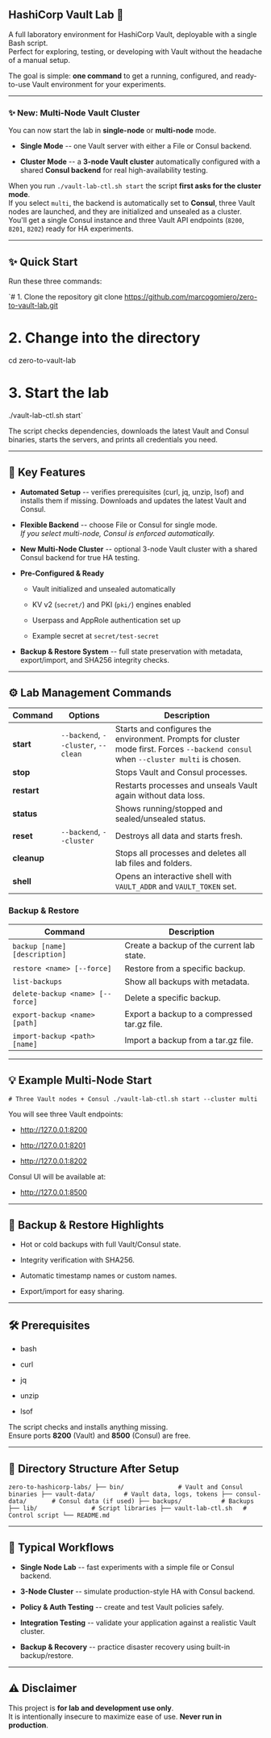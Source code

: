 HashiCorp Vault Lab 🚀
----------------------

A full laboratory environment for HashiCorp Vault, deployable with a single Bash script.\
Perfect for exploring, testing, or developing with Vault without the headache of a manual setup.

The goal is simple: **one command** to get a running, configured, and ready-to-use Vault environment for your experiments.

* * * * *

### ✨ **New: Multi-Node Vault Cluster**

You can now start the lab in **single-node** or **multi-node** mode.

-   **Single Mode** -- one Vault server with either a File or Consul backend.

-   **Cluster Mode** -- a **3-node Vault cluster** automatically configured with a shared **Consul backend** for real high-availability testing.

When you run `./vault-lab-ctl.sh start` the script **first asks for the cluster mode**.\
If you select `multi`, the backend is automatically set to **Consul**, three Vault nodes are launched, and they are initialized and unsealed as a cluster.\
You'll get a single Consul instance and three Vault API endpoints (`8200`, `8201`, `8202`) ready for HA experiments.

* * * * *

✨ Quick Start
-------------

Run these three commands:

`# 1. Clone the repository
git clone https://github.com/marcogomiero/zero-to-vault-lab.git

# 2. Change into the directory
cd zero-to-vault-lab

# 3. Start the lab
./vault-lab-ctl.sh start`

The script checks dependencies, downloads the latest Vault and Consul binaries, starts the servers, and prints all credentials you need.

* * * * *

📜 Key Features
---------------

-   **Automated Setup** -- verifies prerequisites (curl, jq, unzip, lsof) and installs them if missing. Downloads and updates the latest Vault and Consul.

-   **Flexible Backend** -- choose File or Consul for single mode.\
    *If you select multi-node, Consul is enforced automatically.*

-   **New Multi-Node Cluster** -- optional 3-node Vault cluster with a shared Consul backend for true HA testing.

-   **Pre-Configured & Ready**

    -   Vault initialized and unsealed automatically

    -   KV v2 (`secret/`) and PKI (`pki/`) engines enabled

    -   Userpass and AppRole authentication set up

    -   Example secret at `secret/test-secret`

-   **Backup & Restore System** -- full state preservation with metadata, export/import, and SHA256 integrity checks.

* * * * *

⚙️ Lab Management Commands
--------------------------

| Command | Options | Description |
| --- | --- | --- |
| **start** | `--backend`, `--cluster`, `--clean` | Starts and configures the environment. Prompts for cluster mode first. Forces `--backend consul` when `--cluster multi` is chosen. |
| **stop** |  | Stops Vault and Consul processes. |
| **restart** |  | Restarts processes and unseals Vault again without data loss. |
| **status** |  | Shows running/stopped and sealed/unsealed status. |
| **reset** | `--backend`, `--cluster` | Destroys all data and starts fresh. |
| **cleanup** |  | Stops all processes and deletes all lab files and folders. |
| **shell** |  | Opens an interactive shell with `VAULT_ADDR` and `VAULT_TOKEN` set. |

### Backup & Restore

| Command | Description |
| --- | --- |
| `backup [name] [description]` | Create a backup of the current lab state. |
| `restore <name> [--force]` | Restore from a specific backup. |
| `list-backups` | Show all backups with metadata. |
| `delete-backup <name> [--force]` | Delete a specific backup. |
| `export-backup <name> [path]` | Export a backup to a compressed tar.gz file. |
| `import-backup <path> [name]` | Import a backup from a tar.gz file. |

* * * * *

💡 Example Multi-Node Start
---------------------------

`# Three Vault nodes + Consul
./vault-lab-ctl.sh start --cluster multi`

You will see three Vault endpoints:

-   <http://127.0.0.1:8200>

-   <http://127.0.0.1:8201>

-   <http://127.0.0.1:8202>

Consul UI will be available at:

-   <http://127.0.0.1:8500>

* * * * *

💾 Backup & Restore Highlights
------------------------------

-   Hot or cold backups with full Vault/Consul state.

-   Integrity verification with SHA256.

-   Automatic timestamp names or custom names.

-   Export/import for easy sharing.

* * * * *

🛠️ Prerequisites
-----------------

-   bash

-   curl

-   jq

-   unzip

-   lsof

The script checks and installs anything missing.\
Ensure ports **8200** (Vault) and **8500** (Consul) are free.

* * * * *

🌳 Directory Structure After Setup
----------------------------------

`zero-to-hashicorp-labs/
├── bin/               # Vault and Consul binaries
├── vault-data/        # Vault data, logs, tokens
├── consul-data/       # Consul data (if used)
├── backups/           # Backups
├── lib/               # Script libraries
├── vault-lab-ctl.sh   # Control script
└── README.md`

* * * * *

🚀 Typical Workflows
--------------------

-   **Single Node Lab** -- fast experiments with a simple file or Consul backend.

-   **3-Node Cluster** -- simulate production-style HA with Consul backend.

-   **Policy & Auth Testing** -- create and test Vault policies safely.

-   **Integration Testing** -- validate your application against a realistic Vault cluster.

-   **Backup & Recovery** -- practice disaster recovery using built-in backup/restore.

* * * * *

⚠️ Disclaimer
-------------

This project is **for lab and development use only**.\
It is intentionally insecure to maximize ease of use. **Never run in production**.
